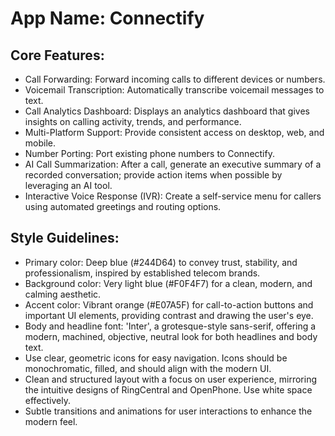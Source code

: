 # **App Name**: Connectify

## Core Features:

- Call Forwarding: Forward incoming calls to different devices or numbers.
- Voicemail Transcription: Automatically transcribe voicemail messages to text.
- Call Analytics Dashboard: Displays an analytics dashboard that gives insights on calling activity, trends, and performance.
- Multi-Platform Support: Provide consistent access on desktop, web, and mobile.
- Number Porting: Port existing phone numbers to Connectify.
- AI Call Summarization: After a call, generate an executive summary of a recorded conversation; provide action items when possible by leveraging an AI tool.
- Interactive Voice Response (IVR): Create a self-service menu for callers using automated greetings and routing options.

## Style Guidelines:

- Primary color: Deep blue (#244D64) to convey trust, stability, and professionalism, inspired by established telecom brands.
- Background color: Very light blue (#F0F4F7) for a clean, modern, and calming aesthetic.
- Accent color: Vibrant orange (#E07A5F) for call-to-action buttons and important UI elements, providing contrast and drawing the user's eye.
- Body and headline font: 'Inter', a grotesque-style sans-serif, offering a modern, machined, objective, neutral look for both headlines and body text.
- Use clear, geometric icons for easy navigation. Icons should be monochromatic, filled, and should align with the modern UI.
- Clean and structured layout with a focus on user experience, mirroring the intuitive designs of RingCentral and OpenPhone. Use white space effectively.
- Subtle transitions and animations for user interactions to enhance the modern feel.